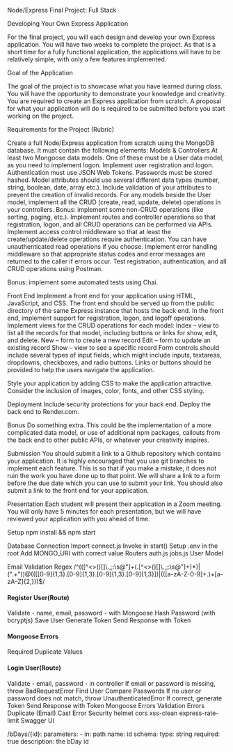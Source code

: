 Node/Express Final Project: Full Stack

Developing Your Own Express Application

For the final project, you will each design and develop your own Express application. You will have two weeks to complete the project. As that is a short time for a fully functional application, the applications will have to be relatively simple, with only a few features implemented.

Goal of the Application

The goal of the project is to showcase what you have learned during class. You will have the opportunity to demonstrate your knowledge and creativity. You are required to create an Express application from scratch. A proposal for what your application will do is required to be submitted before you start working on the project.

Requirements for the Project (Rubric)

Create a full Node/Express application from scratch using the MongoDB database. It must contain the following elements:
Models & Controllers
At least two Mongoose data models. One of these must be a User data model, as you need to implement logon.
Implement user registration and logon. Authentication must use JSON Web Tokens. Passwords must be stored hashed.
Model attributes should use several different data types (number, string, boolean, date, array etc.).
Include validation of your attributes to prevent the creation of invalid records.
For any models beside the User model, implement all the CRUD (create, read, update, delete) operations in your controllers.
Bonus: implement some non-CRUD operations (like sorting, paging, etc.).
Implement routes and controller operations so that registration, logon, and all CRUD operations can be performed via APIs.
Implement access control middleware so that at least the create/update/delete operations require authentication. You can have unauthenticated read operations if you choose.
Implement error handling middleware so that appropriate status codes and error messages are returned to the caller if errors occur.
Test registration, authentication, and all CRUD operations using Postman.

Bonus: implement some automated tests using Chai.

Front End
Implement a front end for your application using HTML, JavaScript, and CSS. The front end should be served up from the public directory of the same Express instance that hosts the back end.
In the front end, implement support for registration, logon, and logoff operations.
Implement views for the CRUD operations for each model:
Index – view to list all the records for that model, including buttons or links for show, edit, and delete.
New – form to create a new record
Edit – form to update an existing record
Show – view to see a specific record
Form controls should include several types of input fields, which might include inputs, textareas, dropdowns, checkboxes, and radio buttons.
Links or buttons should be provided to help the users navigate the application.

Style your application by adding CSS to make the application attractive. Consider the inclusion of images, color, fonts, and other CSS styling.

Deployment
Include security protections for your back end.
Deploy the back end to Render.com.

Bonus
Do something extra. This could be the implementation of a more complicated data model, or use of additional npm packages, callouts from the back end to other public APIs, or whatever your creativity inspires.

Submission
You should submit a link to a Github repository which contains your application. It is highly encouraged that you use git branches to implement each feature. This is so that if you make a mistake, it does not ruin the work you have done up to that point. We will share a link to a form before the due date which you can use to submit your link. You should also submit a link to the front end for your application.

Presentation
Each student will present their application in a Zoom meeting. You will only have 5 minutes for each presentation, but we will have reviewed your application with you ahead of time.

Setup
npm install && npm start

Database Connection
Import connect.js
Invoke in start()
Setup .env in the root
Add MONGO_URI with correct value
Routers
auth.js
jobs.js
User Model

Email Validation Regex
/^(([^<>()[\]\\.,;:\s@"]+(\.[^<>()[\]\\.,;:\s@"]+)\*)|(".+"))@((\[[0-9]{1,3}\.[0-9]{1,3}\.[0-9]{1,3}\.[0-9]{1,3}\])|(([a-zA-Z\-0-9]+\.)+[a-zA-Z]{2,}))$/

#### Register User(Route)

Validate - name, email, password - with Mongoose
Hash Password (with bcryptjs)
Save User
Generate Token
Send Response with Token

#### Mongoose Errors

Required
Duplicate Values

#### Login User(Route)

Validate - email, password - in controller
If email or password is missing, throw BadRequestError
Find User
Compare Passwords
If no user or password does not match, throw UnauthenticatedError
If correct, generate Token
Send Response with Token
Mongoose Errors
Validation Errors
Duplicate (Email)
Cast Error
Security
helmet
cors
xss-clean
express-rate-limit
Swagger UI

/bDays/{id}:
parameters: - in: path
name: id
schema:
type: string
required: true
description: the bDay id
